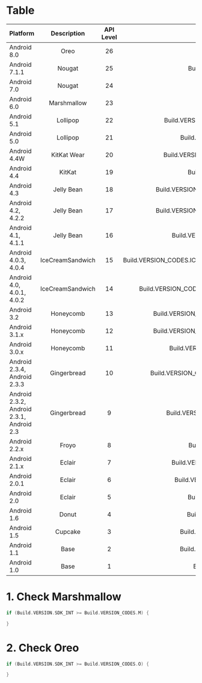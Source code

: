 # Table

| Platform | Description | API Level | Value |
|---|:---:|:---:|---:|
|Android 8.0|Oreo|26|Build.VERSION_CODES.O|
|Android 7.1.1|Nougat|25|Build.VERSION_CODES.N_MR1|
|Android 7.0|Nougat|24|Build.VERSION_CODES.N|
|Android 6.0|Marshmallow|23|Build.VERSION_CODES.M|
|Android 5.1|Lollipop|22|Build.VERSION_CODES.LOLLIPOP_MR1|
|Android 5.0|Lollipop|21|Build.VERSION_CODES.LOLLIPOP|
|Android 4.4W|KitKat Wear|20|Build.VERSION_CODES.KITKAT_WATCH|
|Android 4.4|KitKat|19|Build.VERSION_CODES.KITKAT|
|Android 4.3|Jelly Bean|18|Build.VERSION_CODES.JELLY_BEAN_MR2|
|Android 4.2, 4.2.2|Jelly Bean|17|Build.VERSION_CODES.JELLY_BEAN_MR1|
|Android 4.1, 4.1.1|Jelly Bean|16|Build.VERSION_CODES.JELLY_BEAN|
|Android 4.0.3, 4.0.4|IceCreamSandwich|15|Build.VERSION_CODES.ICE_CREAM_SANDWICH_MR1|
|Android 4.0, 4.0.1, 4.0.2|IceCreamSandwich|14|Build.VERSION_CODES.ICE_CREAM_SANDWICH |
|Android 3.2|Honeycomb|13|Build.VERSION_CODES.HONEYCOMB_MR2|
|Android 3.1.x|Honeycomb|12|Build.VERSION_CODES.HONEYCOMB_MR1|
|Android 3.0.x|Honeycomb|11|Build.VERSION_CODES.HONEYCOMB|
|Android 2.3.4, Android 2.3.3|Gingerbread|10|Build.VERSION_CODES.GINGERBREAD_MR1|
|Android 2.3.2, Android 2.3.1, Android 2.3|Gingerbread|9|Build.VERSION_CODES.GINGERBREAD|
|Android 2.2.x|Froyo|8|Build.VERSION_CODES.FROYO|
|Android 2.1.x|Eclair|7|Build.VERSION_CODES.ECLAIR_MR1|
|Android 2.0.1|Eclair|6|Build.VERSION_CODES.ECLAIR_0_1|
|Android 2.0|Eclair|5|Build.VERSION_CODES.ECLAIR|
|Android 1.6|Donut|4|Build.VERSION_CODES.DONUT|
|Android 1.5|Cupcake|3|Build.VERSION_CODES.CUPCAKE|
|Android 1.1|Base|2|Build.VERSION_CODES.BASE_1_1|
|Android 1.0|Base|1|Build.VERSION_CODES.BASE|

# 1. Check Marshmallow

```Kotlin
if (Build.VERSION.SDK_INT >= Build.VERSION_CODES.M) {

}
```

# 2. Check Oreo

```Kotlin
if (Build.VERSION.SDK_INT >= Build.VERSION_CODES.O) {

}
```
